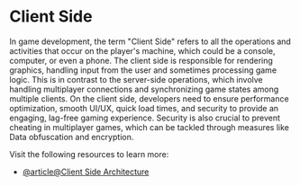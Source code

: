 # Client Side

In game development, the term "Client Side" refers to all the operations and activities that occur on the player's machine, which could be a console, computer, or even a phone. The client side is responsible for rendering graphics, handling input from the user and sometimes processing game logic. This is in contrast to the server-side operations, which involve handling multiplayer connections and synchronizing game states among multiple clients. On the client side, developers need to ensure performance optimization, smooth UI/UX, quick load times, and security to provide an engaging, lag-free gaming experience. Security is also crucial to prevent cheating in multiplayer games, which can be tackled through measures like Data obfuscation and encryption.

Visit the following resources to learn more:

- [@article@Client Side Architecture](https://gabrielgambetta.com/client-server-game-architecture.html)
